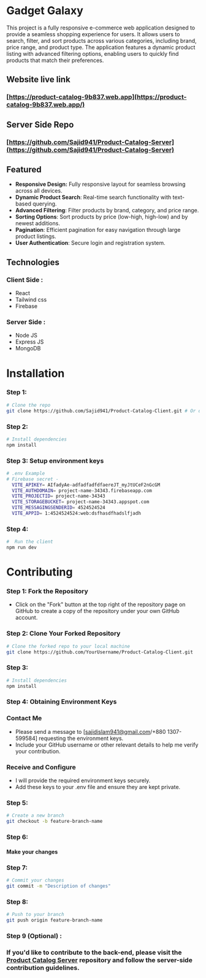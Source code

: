 # Gadget Galaxy

This project is a fully responsive e-commerce web application designed to provide a seamless shopping experience for users. It allows users to search, filter, and sort products across various categories, including brand, price range, and product type. The application features a dynamic product listing with advanced filtering options, enabling users to quickly find products that match their preferences.

## Website live link
### [https://product-catalog-9b837.web.app](https://product-catalog-9b837.web.app/)

## Server Side Repo
### [https://github.com/Sajid941/Product-Catalog-Server](https://github.com/Sajid941/Product-Catalog-Server)

## Featured

- **Responsive Design:** Fully responsive layout for seamless browsing across all devices.
- **Dynamic Product Search**: Real-time search functionality with text-based querying.
- **Advanced Filtering**: Filter products by brand, category, and price range.
- **Sorting Options**: Sort products by price (low-high, high-low) and by newest additions.
- **Pagination**: Efficient pagination for easy navigation through large product listings.
- **User Authentication**: Secure login and registration system.

## Technologies
### Client Side : 
- React
- Tailwind css
- Firebase

### Server Side :
- Node JS
- Express JS
- MongoDB

# Installation

### Step 1:
```bash
# Clone the repo
git clone https://github.com/Sajid941/Product-Catalog-Client.git # Or download from github
```

### Step 2:
```bash
# Install dependencies
npm install
```
### Step 3: Setup environment keys
```bash
# .env Example
# Firebase secret -
  VITE_APIKEY= AIfadyAe-adfadfadfdfaereJT_myJtUCeF2nGcGM
  VITE_AUTHDOMAIN= project-name-34343.firebaseapp.com
  VITE_PROJECTID= project-name-34343
  VITE_STORAGEBUCKET= project-name-34343.appspot.com
  VITE_MESSAGINGSENDERID= 4524524524
  VITE_APPID= 1:4524524524:web:dsfhasdfhadslfjadh
```

### Step 4:
```bash
#  Run the client
npm run dev
```

# Contributing


### Step 1: Fork the Repository
- Click on the "Fork" button at the top right of the repository page on GitHub to create a copy of the repository under your own GitHub account.

### Step 2: Clone Your Forked Repository
```bash
# Clone the forked repo to your local machine
git clone https://github.com/YourUsername/Product-Catalog-Client.git
```
### Step 3:
```bash
# Install dependencies
npm install
```
### Step 4: Obtaining Environment Keys
### Contact Me
- Please send a message to [sajidislam941@gmail.com/+880 1307-599584] requesting the environment keys.
- Include your GitHub username or other relevant details to help me verify your contribution.
### Receive and Configure
- I will provide the required environment keys securely.
- Add these keys to your .env file and ensure they are kept private.

### Step 5:
```bash
# Create a new branch
git checkout -b feature-branch-name
```

### Step 6:
#### Make your changes


### Step 7:
```bash
# Commit your changes
git commit -m "Description of changes"

```

### Step 8:
```bash
# Push to your branch
git push origin feature-branch-name

```
### Step 9 (Optional) : 

### If you'd like to contribute to the back-end, please visit the [Product Catalog Server](https://github.com/Sajid941/Product-Catalog-Server) repository and follow the server-side contribution guidelines.


